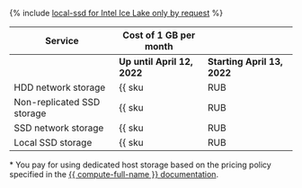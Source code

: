 {% include [local-ssd for Intel Ice Lake only by request](../../_includes/ice-lake-local-ssd-note.md) %}

| Service | Cost of 1 GB per month | |
| ----------------------------------- | ------------------------------------------------------------------------ |---|
| | **Up until April 12, 2022** | **Starting April 13, 2022** |
| HDD network storage           | {{ sku|RUB|mdb.cluster.network-hdd.kafka|month|string }} | ₽3.20 |
| Non-replicated SSD storage    | {{ sku|RUB|mdb.cluster.network-ssd-nonreplicated.kafka|month|string }} | ₽8.80 |
| SSD network storage           | {{ sku|RUB|mdb.cluster.network-nvme.kafka|month|string }} | ₽13.01 |
| Local SSD storage             | {{ sku|RUB|mdb.cluster.local-nvme.kafka|month|string }} * | ₽13.01 *|

\* You pay for using dedicated host storage based on the pricing policy specified in the [{{ compute-full-name }} documentation](../../compute/pricing.md#prices).

